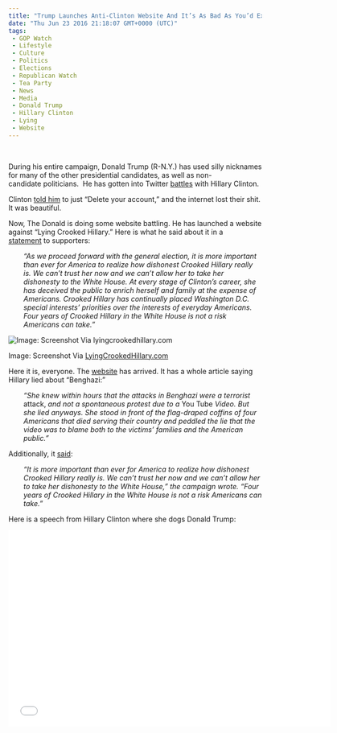 ```yaml
---
title: "Trump Launches Anti-Clinton Website And It’s As Bad As You’d Expect (SCREENSHOT)"
date: "Thu Jun 23 2016 21:18:07 GMT+0000 (UTC)"
tags: 
 - GOP Watch
 - Lifestyle
 - Culture
 - Politics
 - Elections
 - Republican Watch
 - Tea Party
 - News
 - Media
 - Donald Trump
 - Hillary Clinton
 - Lying
 - Website
---
```

<p><!--OffDef--><br>
<!--Ads1--></p><p>During his entire campaign, Donald Trump (R-N.Y.) has used silly nicknames for many of the other presidential candidates, as well as non-candidate&#xA0;politicians. &#xA0;He has gotten into Twitter <a href="http://www.liberalamerica.org/2016/06/10/hillary-clintons-3-final-words-donald-trump-broke-twitter-tweets/" target="_blank">battles</a> with Hillary Clinton.</p><p>Clinton <a href="https://twitter.com/hillaryclinton/status/740973710593654784" onclick="__gaTracker(&apos;send&apos;, &apos;event&apos;, &apos;outbound-article&apos;, &apos;https://twitter.com/hillaryclinton/status/740973710593654784&apos;, &apos;told him&apos;);">told him</a> to just &#x201C;Delete your account,&#x201D; and the internet lost their shit. It was beautiful.</p><p>Now, The Donald is doing some website battling. He has launched a website against &#x201C;Lying Crooked Hillary.&#x201D; Here is what he said about it in a <a href="https://www.donaldjtrump.com/press-releases/launching-lyingcrookedhillary.com" onclick="__gaTracker(&apos;send&apos;, &apos;event&apos;, &apos;outbound-article&apos;, &apos;https://www.donaldjtrump.com/press-releases/launching-lyingcrookedhillary.com&apos;, &apos;statement&apos;);">statement</a>&#xA0;to supporters:</p><p style="padding-left: 30px;"><em>&#x201C;As we proceed forward with the general election, it is more important than ever for America to realize how dishonest Crooked Hillary really is. We can&#x2019;t trust her now and we can&#x2019;t allow her to take her dishonesty to the White House. At every stage of Clinton&#x2019;s career, she has deceived the public to enrich herself and family at the expense of Americans. Crooked Hillary has continually placed Washington D.C. special interests&#x2019; priorities over the interests of everyday Americans. Four years of Crooked Hillary in the White House is not a risk Americans can take.&#x201D;</em></p><div id="attachment_138839" style="width: 860px" class="wp-caption aligncenter"><img class="size-full wp-image-138839" src="//i0.wp.com/cdn.liberalamerica.org/wp-content/uploads/2016/06/trump-crooked-hillary-Website-screenshot.jpg?resize=850%2C488" alt="Image: Screenshot Via lyingcrookedhillary.com" srcset="//i0.wp.com/cdn.liberalamerica.org/wp-content/uploads/2016/06/trump-crooked-hillary-Website-screenshot.jpg?resize=850%2C488 850w, //i0.wp.com/cdn.liberalamerica.org/wp-content/uploads/2016/06/trump-crooked-hillary-Website-screenshot.jpg?resize=850%2C488 64w, //i0.wp.com/cdn.liberalamerica.org/wp-content/uploads/2016/06/trump-crooked-hillary-Website-screenshot.jpg?resize=850%2C488 350w, //i0.wp.com/cdn.liberalamerica.org/wp-content/uploads/2016/06/trump-crooked-hillary-Website-screenshot.jpg?resize=850%2C488 768w, //i0.wp.com/cdn.liberalamerica.org/wp-content/uploads/2016/06/trump-crooked-hillary-Website-screenshot.jpg?resize=850%2C488 600w, //i0.wp.com/cdn.liberalamerica.org/wp-content/uploads/2016/06/trump-crooked-hillary-Website-screenshot.jpg?resize=850%2C488 190w, //i0.wp.com/cdn.liberalamerica.org/wp-content/uploads/2016/06/trump-crooked-hillary-Website-screenshot.jpg?resize=850%2C488 795w" sizes="(max-width: 850px) 100vw, 850px" data-recalc-dims="1">
<p class="wp-caption-text">Image: Screenshot Via <a href="https://www.lyingcrookedhillary.com/" onclick="__gaTracker(&apos;send&apos;, &apos;event&apos;, &apos;outbound-article&apos;, &apos;https://www.lyingcrookedhillary.com/&apos;, &apos;LyingCrookedHillary.com&apos;);">LyingCrookedHillary.com</a></p>
</div><p>Here it is, everyone. The <a href="https://www.lyingcrookedhillary.com/" onclick="__gaTracker(&apos;send&apos;, &apos;event&apos;, &apos;outbound-article&apos;, &apos;https://www.lyingcrookedhillary.com/&apos;, &apos;website&apos;);" target="_blank">website</a> has arrived. It has a whole article saying Hillary lied about &#x201C;Benghazi:&#x201D;</p><p style="padding-left: 30px;"><em>&#x201C;She knew within hours that the attacks in Benghazi were a terrorist </em>attack,<em> and not a spontaneous protest due to a </em>You Tube<em> Video. But she lied anyways. She stood in front of the flag-draped coffins of four Americans that died serving their country and peddled the lie that the video was to blame both to the victims&#x2019; families and the American public.&#x201D;</em></p><p>Additionally, it <a href="http://www.washingtonexaminer.com/lying-crooked-hillary-trump-launches-anti-clinton-site-amid-campaign-changes/article/2594544" onclick="__gaTracker(&apos;send&apos;, &apos;event&apos;, &apos;outbound-article&apos;, &apos;http://www.washingtonexaminer.com/lying-crooked-hillary-trump-launches-anti-clinton-site-amid-campaign-changes/article/2594544&apos;, &apos;said&apos;);" target="_blank">said</a>:</p><p><!--Ads2--></p><p style="padding-left: 30px;"><em>&#x201C;It is more important than ever for America to realize how dishonest Crooked Hillary really is. We can&#x2019;t trust her now and we can&#x2019;t allow her to take her dishonesty to the White House,&#x201D; the campaign wrote. &#x201C;Four years of Crooked Hillary in the White House is not a risk Americans can take.&#x201D;</em></p><p>Here is a speech from Hillary Clinton where she dogs Donald Trump:</p><p><span class="embed-youtube" style="text-align:center; display: block;"><iframe class="youtube-player" type="text/html" width="640" height="390" src="//www.youtube.com/embed/y04TVy0FxHg?version=3&amp;rel=1&amp;fs=1&amp;autohide=2&amp;showsearch=0&amp;showinfo=1&amp;iv_load_policy=1&amp;wmode=transparent" allowfullscreen="true" style="border:0;"></iframe></span></p>